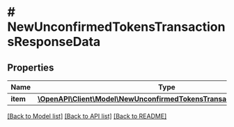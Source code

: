 # # NewUnconfirmedTokensTransactionsResponseData

## Properties

Name | Type | Description | Notes
------------ | ------------- | ------------- | -------------
**item** | [**\OpenAPI\Client\Model\NewUnconfirmedTokensTransactionsResponseItem**](NewUnconfirmedTokensTransactionsResponseItem.md) |  |

[[Back to Model list]](../../README.md#models) [[Back to API list]](../../README.md#endpoints) [[Back to README]](../../README.md)
